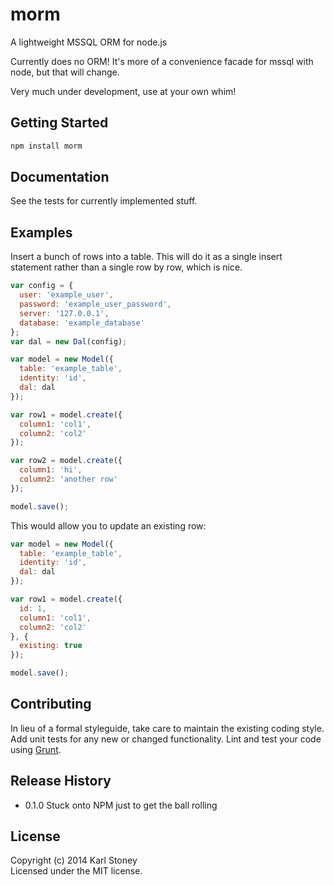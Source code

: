 # morm
A lightweight MSSQL ORM for node.js

Currently does no ORM!  It's more of a convenience facade for mssql with node, but that will change.

Very much under development, use at your own whim!

## Getting Started
```javascript
npm install morm
```

## Documentation
See the tests for currently implemented stuff.

## Examples
Insert a bunch of rows into a table.  This will do it as a single insert statement rather than a single row by row, which is nice.
```javascript
var config = {
  user: 'example_user',
  password: 'example_user_password',
  server: '127.0.0.1',
  database: 'example_database'
};
var dal = new Dal(config);

var model = new Model({
  table: 'example_table',
  identity: 'id',
  dal: dal
});

var row1 = model.create({
  column1: 'col1',
  column2: 'col2'
});

var row2 = model.create({
  column1: 'hi',
  column2: 'another row'
});

model.save();
```

This would allow you to update an existing row:
```javascript
var model = new Model({
  table: 'example_table',
  identity: 'id',
  dal: dal
});

var row1 = model.create({
  id: 1,
  column1: 'col1',
  column2: 'col2'
}, {
  existing: true
});

model.save();
```

## Contributing
In lieu of a formal styleguide, take care to maintain the existing coding style. Add unit tests for any new or changed functionality. Lint and test your code using [Grunt](http://gruntjs.com/).

## Release History
 - 0.1.0 Stuck onto NPM just to get the ball rolling

## License
Copyright (c) 2014 Karl Stoney  
Licensed under the MIT license.
